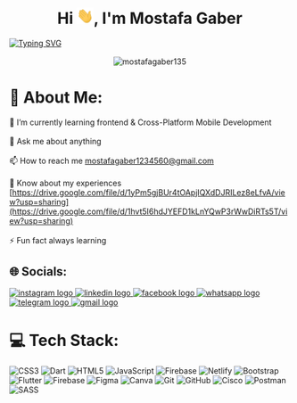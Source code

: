 <h1 align="center">Hi <img src="https://github.com/ABSphreak/ABSphreak/blob/master/gifs/Hi.gif" width="30px">, I'm Mostafa Gaber</h1>
<a href="https://git.io/typing-svg"><img src="https://readme-typing-svg.demolab.com?font=Fira+Code&weight=300&pause=1000&color=2EA1D4&vCenter=true&random=true&width=700&lines=Building+future-ready%2C+cross-platform+solutions.;Bringing+modern+web+designs+to+life+with+precision.;Building+fast%2C+responsive%2C+accessible+web+apps.;Building+adaptive+solutions+for+every+device." alt="Typing SVG" /></a>


<p align="center"><img src="https://png.pngtree.com/png-vector/20231108/ourmid/pngtree-man-working-on-laptop-running-out-of-time-png-image_10448399.png" align = "center" alt="mostafagaber135"></p>


# 💫 About Me:
🌱 I’m currently learning frontend & Cross-Platform Mobile Development<br><br>💬 Ask me about anything<br><br>📫 How to reach me mostafagaber1234560@gmail.com<br><br>📄 Know about my experiences [https://drive.google.com/file/d/1yPm5gjBUr4tOApjIQXdDJRILez8eLfvA/view?usp=sharing](https://drive.google.com/file/d/1hvt5I6hdJYEFD1kLnYQwP3rWwDiRTs5T/view?usp=sharing)<br><br>⚡ Fun fact always learning


## 🌐 Socials:
<div align="left">
  <a href="https://www.instagram.com/abogabrathirteen/" target="_blank">
    <img src="https://img.shields.io/static/v1?message=Instagram&logo=instagram&label=&color=E4405F&logoColor=white&labelColor=&style=for-the-badge" height="35" alt="instagram logo"  />
  </a>
  <a href="https://www.linkedin.com/in/mostafagaber135/" target="_blank">
    <img src="https://img.shields.io/static/v1?message=LinkedIn&logo=linkedin&label=&color=0077B5&logoColor=white&labelColor=&style=for-the-badge" height="35" alt="linkedin logo"  />
  </a>
  <a href="https://www.facebook.com/mostafagaber1234560" target="_blank">
    <img src="https://img.shields.io/static/v1?message=Facebook&logo=facebook&label=&color=1877F2&logoColor=white&labelColor=&style=for-the-badge" height="35" alt="facebook logo"  />
  </a>
  <a href="https://api.whatsapp.com/send?phone=201028237890" target="_blank">
    <img src="https://img.shields.io/static/v1?message=Whatsapp&logo=whatsapp&label=&color=25D366&logoColor=white&labelColor=&style=for-the-badge" height="35" alt="whatsapp logo"  />
  </a>
  <a href="https://t.me/Abogabra" target="_blank">
    <img src="https://img.shields.io/static/v1?message=Telegram&logo=telegram&label=&color=2CA5E0&logoColor=white&labelColor=&style=for-the-badge" height="35" alt="telegram logo"  />
  </a>
  <a href="mailto:mostafagaber1234560@gmail.com" target="_blank">
    <img src="https://img.shields.io/static/v1?message=Gmail&logo=gmail&label=&color=D14836&logoColor=white&labelColor=&style=for-the-badge" height="35" alt="gmail logo"  />
  </a>
</div>

# 💻 Tech Stack:
![CSS3](https://img.shields.io/badge/css3-%231572B6.svg?style=for-the-badge&logo=css3&logoColor=white) ![Dart](https://img.shields.io/badge/dart-%230175C2.svg?style=for-the-badge&logo=dart&logoColor=white) ![HTML5](https://img.shields.io/badge/html5-%23E34F26.svg?style=for-the-badge&logo=html5&logoColor=white) ![JavaScript](https://img.shields.io/badge/javascript-%23323330.svg?style=for-the-badge&logo=javascript&logoColor=%23F7DF1E) ![Firebase](https://img.shields.io/badge/firebase-%23039BE5.svg?style=for-the-badge&logo=firebase) ![Netlify](https://img.shields.io/badge/netlify-%23000000.svg?style=for-the-badge&logo=netlify&logoColor=#00C7B7) ![Bootstrap](https://img.shields.io/badge/bootstrap-%238511FA.svg?style=for-the-badge&logo=bootstrap&logoColor=white) ![Flutter](https://img.shields.io/badge/Flutter-%2302569B.svg?style=for-the-badge&logo=Flutter&logoColor=white) ![Firebase](https://img.shields.io/badge/firebase-a08021?style=for-the-badge&logo=firebase&logoColor=ffcd34) ![Figma](https://img.shields.io/badge/figma-%23F24E1E.svg?style=for-the-badge&logo=figma&logoColor=white) ![Canva](https://img.shields.io/badge/Canva-%2300C4CC.svg?style=for-the-badge&logo=Canva&logoColor=white) ![Git](https://img.shields.io/badge/git-%23F05033.svg?style=for-the-badge&logo=git&logoColor=white) ![GitHub](https://img.shields.io/badge/github-%23121011.svg?style=for-the-badge&logo=github&logoColor=white) ![Cisco](https://img.shields.io/badge/cisco-%23049fd9.svg?style=for-the-badge&logo=cisco&logoColor=black) ![Postman](https://img.shields.io/badge/Postman-FF6C37?style=for-the-badge&logo=postman&logoColor=white) ![SASS](https://img.shields.io/badge/SASS-hotpink.svg?style=for-the-badge&logo=SASS&logoColor=white)


